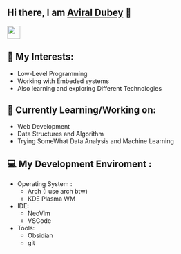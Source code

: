 ## Hi there, I am [Aviral Dubey](https://www.linkedin.com/in/aviral-dubey-0b3a04334/) 👋
<!-- List of socials and other links -->

<a href="https://www.linkedin.com/in/aviral-dubey-0b3a04334/"> <img src="https://upload.wikimedia.org/wikipedia/commons/c/ca/LinkedIn_logo_initials.png" height="30" /> </a>

<!--  -->

## 📓 My Interests: 
- Low-Level Programming
- Working with Embeded systems 
- Also learning and exploring Different Technologies

## 📢 Currently Learning/Working on:
- Web Development
- Data Structures and Algorithm
- Trying SomeWhat Data Analysis and Machine Learning

## 💻 My Development Enviroment :
- Operating System :
  - Arch \(I use arch btw)
  - KDE Plasma WM
- IDE:
  - NeoVim
  - VSCode
- Tools:
  - Obsidian
  - git
